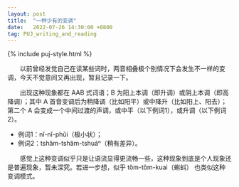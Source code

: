 ```yaml
---
layout: post
title:  "一种少有的变调"
date:   2022-07-26 14:30:00 +0800
tag: PUJ_writing_and_reading
---
```


{% include puj-style.html %}

&emsp;&emsp;以前曾经发觉自己在读某些词时，两音相叠极个别情况下会发生不一样的变调，今天不觉意间又再出现，暂且记录一下。

&emsp;&emsp;出现这种现象都在 AAB 式词语；B 为阳上本调（即升调）或阴上本调（即高降调）；其中 A 首音变调后为稍降调（比如阳平）或中降升（比如阳上、阳去）；第二个 A 会变成一个中间过渡的声调，或中平（以下例词1），或升调（以下例词2）。

+ 例词1：nî-nî-phŭi（极小状）；
+ 例词2：tshȁm-tshȁm-tshuáⁿ（稍有差异）。

&emsp;&emsp;感觉上这种变调似乎只是让语流显得更流畅一些，这种现象到底是个人现象还是普遍现象，暂未深究。若进一步想，似乎 tȍm-tȍm-kuai（蝌蚪） 也类似这种变调模式。
